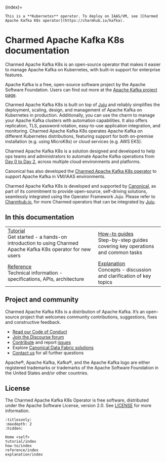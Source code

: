 (index)=

```{note}
This is a **Kubernetes** operator. To deploy on IAAS/VM, see [Charmed Apache Kafka K8s operator](https://charmhub.io/kafka).
```

# Charmed Apache Kafka K8s documentation

Charmed Apache Kafka K8s is an open-source operator that makes it easier to manage Apache Kafka on Kubernetes, with built-in support for enterprise features.

Apache Kafka is a free, open-source software project by the Apache Software Foundation. Users can find out more at the [Apache Kafka project page](https://kafka.apache.org).

Charmed Apache Kafka K8s is built on top of [Juju](https://juju.is/) and reliably simplifies the deployment, scaling, design, and management of Apache Kafka on Kubernetes in production. Additionally, you can use the charm to manage your Apache Kafka clusters with automation capabilities. It also offers replication, TLS, password rotation, easy-to-use application integration, and monitoring.
Charmed Apache Kafka K8s operates Apache Kafka on different Kubernetes distributions, featuring support for both on-premise installation (e.g. using MicroK8s) or cloud services (e.g. AWS EKS).

Charmed Apache Kafka K8s is a solution designed and developed to help ops teams and
administrators to automate Apache Kafka operations from [Day 0 to Day 2](https://codilime.com/blog/day-0-day-1-day-2-the-software-lifecycle-in-the-cloud-age/), across multiple cloud environments and platforms.

Canonical has also developed the [Charmed Apache Kafka K8s operator](https://charmhub.io/kafka-k8s) to support Apache Kafka in VM/IAAS environments.

Charmed Apache Kafka K8s is developed and supported by [Canonical](https://canonical.com/), as part of its commitment to 
provide open-source, self-driving solutions, seamlessly integrated using the Operator Framework Juju. Please 
refer to [Charmhub.io](https://charmhub.io/), for more Charmed operators that can be integrated by [Juju](https://juju.is/).

## In this documentation

| | |
|--|--|
|  [Tutorial](tutorial-introduction)</br>  Get started - a hands-on introduction to using Charmed Apache Kafka K8s operator for new users </br> |  [How-to guides](how-to/manage-units) </br> Step-by-step guides covering key operations and common tasks |
| [Reference](reference/file-system-paths) </br> Technical information - specifications, APIs, architecture | [Explanation](explanation/security) </br> Concepts - discussion and clarification of key topics  |

## Project and community

Charmed Apache Kafka K8s is a distribution of Apache Kafka. It’s an open-source project that welcomes community contributions, suggestions, fixes and constructive feedback.

- [Read our Code of Conduct](https://ubuntu.com/community/code-of-conduct)
- [Join the Discourse forum](https://discourse.charmhub.io/tag/kafka)
- [Contribute](https://github.com/canonical/kafka-k8s-operator/blob/main/CONTRIBUTING.md) and report [issues](https://github.com/canonical/kafka-k8s-operator/issues/new)
- Explore [Canonical Data Fabric solutions](https://canonical.com/data)
- [Contact us](reference-contact) for all further questions

Apache®, Apache Kafka, Kafka®, and the Apache Kafka logo are either registered trademarks or trademarks of the Apache Software Foundation in the United States and/or other countries.

## License

The Charmed Apache Kafka K8s Operator is free software, distributed under the Apache Software License, version 2.0. See [LICENSE](https://github.com/canonical/kafka-k8s-operator/blob/main/LICENSE) for more information.

```{toctree}
:titlesonly:
:maxdepth: 2
:hidden:

Home <self>
tutorial/index
how-to/index
reference/index
explanation/index
```
